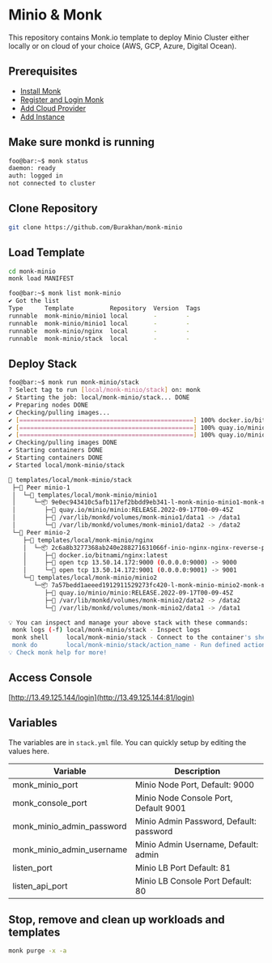 # Minio & Monk

This repository contains Monk.io template to deploy Minio Cluster either locally or on cloud of your choice (AWS, GCP, Azure, Digital Ocean).

## Prerequisites

- [Install Monk](https://docs.monk.io/docs/get-monk)
- [Register and Login Monk](https://docs.monk.io/docs/acc-and-auth)
- [Add Cloud Provider](https://docs.monk.io/docs/cloud-provider)
- [Add Instance](https://docs.monk.io/docs/multi-cloud)

## Make sure monkd is running

```bash
foo@bar:~$ monk status
daemon: ready
auth: logged in
not connected to cluster
```

## Clone Repository

```bash
git clone https://github.com/Burakhan/monk-minio
```

## Load Template

```bash
cd monk-minio
monk load MANIFEST
```

```bash
foo@bar:~$ monk list monk-minio
✔ Got the list
Type      Template          Repository  Version  Tags
runnable  monk-minio/minio1 local       -        -
runnable  monk-minio/minio1 local       -        -
runnable  monk-minio/nginx  local       -        -
runnable  monk-minio/stack  local       -        -

```

## Deploy Stack

```bash
foo@bar:~$ monk run monk-minio/stack
? Select tag to run [local/monk-minio/stack] on: monk
✔ Starting the job: local/monk-minio/stack... DONE
✔ Preparing nodes DONE
✔ Checking/pulling images...
✔ [================================================] 100% docker.io/bitnami/nginx:latest minio-2
✔ [================================================] 100% quay.io/minio/minio:RELEASE.2022-09-17T00-09-45Z minio-1
✔ [================================================] 100% quay.io/minio/minio:RELEASE.2022-09-17T00-09-45Z minio-2
✔ Checking/pulling images DONE
✔ Starting containers DONE
✔ Starting containers DONE
✔ Started local/monk-minio/stack

🔩 templates/local/monk-minio/stack
 ├─🧊 Peer minio-1
 │  └─🔩 templates/local/monk-minio/minio1
 │     └─📦 9e0ec943410c5afb117ef2bbdd9eb341-l-monk-minio-minio1-monk-minio
 │        ├─🧩 quay.io/minio/minio:RELEASE.2022-09-17T00-09-45Z
 │        ├─💾 /var/lib/monkd/volumes/monk-minio1/data1 -> /data1
 │        └─💾 /var/lib/monkd/volumes/monk-minio1/data2 -> /data2
 └─🧊 Peer minio-2
    ├─🔩 templates/local/monk-minio/nginx
    │  └─📦 2c6a8b3277368ab240e288271631066f-inio-nginx-nginx-reverse-proxy
    │     ├─🧩 docker.io/bitnami/nginx:latest
    │     ├─🔌 open tcp 13.50.14.172:9000 (0.0.0.0:9000) -> 9000
    │     └─🔌 open tcp 13.50.14.172:9001 (0.0.0.0:9001) -> 9001
    └─🔩 templates/local/monk-minio/minio2
       └─📦 7a57bedd1aeeed1912911529273fc420-l-monk-minio-minio2-monk-minio
          ├─🧩 quay.io/minio/minio:RELEASE.2022-09-17T00-09-45Z
          ├─💾 /var/lib/monkd/volumes/monk-minio2/data2 -> /data2
          └─💾 /var/lib/monkd/volumes/monk-minio2/data1 -> /data1

💡 You can inspect and manage your above stack with these commands:
 monk logs (-f) local/monk-minio/stack - Inspect logs
 monk shell     local/monk-minio/stack - Connect to the container's shell
 monk do        local/monk-minio/stack/action_name - Run defined action (if exists)
💡 Check monk help for more!
```

## Access Console

[http://13.49.125.144/login](http://13.49.125.144:81/login)

## Variables

The variables are in `stack.yml` file. You can quickly setup by editing the values here.

| Variable                  | Description                             |
| ------------------------- | --------------------------------------- |
| monk_minio_port           | Minio Node Port, Default: 9000          |
| monk_console_port         | Minio Node Console Port, Default 9001   |
| monk_minio_admin_password | Minio Admin Password, Default: password |
| monk_minio_admin_username | Minio Admin Username, Default: admin    |
| listen_port               | Minio LB Port Default: 81               |
| listen_api_port           | Minio LB Console Port Default: 80       |

## Stop, remove and clean up workloads and templates

```bash
monk purge -x -a
```

